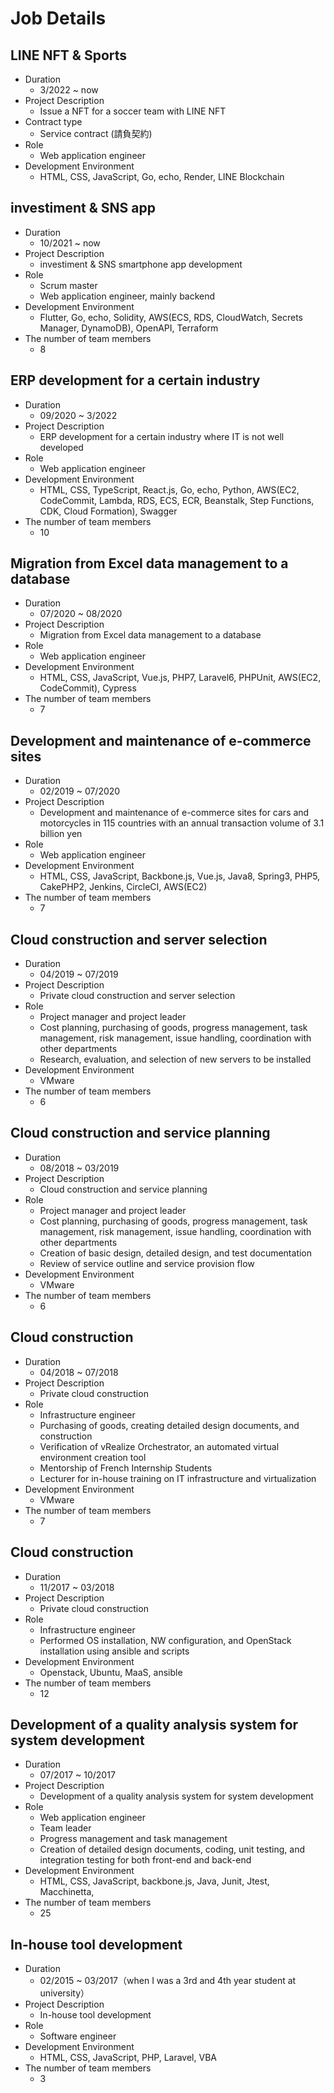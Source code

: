 # Job Details
## LINE NFT & Sports
- Duration
  - 3/2022 ~ now
- Project Description
  - Issue a NFT for a soccer team with LINE NFT
- Contract type
  - Service contract (請負契約)
- Role
  - Web application engineer
- Development Environment
  - HTML, CSS, JavaScript, Go, echo, Render, LINE Blockchain

## investiment & SNS app
- Duration
  - 10/2021 ~ now
- Project Description
  - investiment & SNS smartphone app development
- Role
  - Scrum master
  - Web application engineer, mainly backend
- Development Environment
  - Flutter, Go, echo, Solidity, AWS(ECS, RDS, CloudWatch, Secrets Manager, DynamoDB), OpenAPI, Terraform
- The number of team members
  - 8

## ERP development for a certain industry
- Duration
  - 09/2020 ~ 3/2022
- Project Description
  - ERP development for a certain industry where IT is not well developed
- Role
  - Web application engineer
- Development Environment
  - HTML, CSS, TypeScript, React.js, Go, echo, Python, AWS(EC2, CodeCommit, Lambda, RDS, ECS, ECR, Beanstalk, Step Functions, CDK, Cloud Formation), Swagger
- The number of team members
  - 10

## Migration from Excel data management to a database
- Duration
  - 07/2020 ~ 08/2020
- Project Description
  - Migration from Excel data management to a database
- Role
  - Web application engineer
- Development Environment
  - HTML, CSS, JavaScript, Vue.js, PHP7, Laravel6, PHPUnit, AWS(EC2, CodeCommit), Cypress
- The number of team members
  - 7

## Development and maintenance of e-commerce sites
- Duration
  - 02/2019 ~ 07/2020
- Project Description
  - Development and maintenance of e-commerce sites for cars and motorcycles in 115 countries with an annual transaction volume of 3.1 billion yen
- Role
  - Web application engineer
- Development Environment
  - HTML, CSS, JavaScript, Backbone.js, Vue.js, Java8, Spring3, PHP5, CakePHP2, Jenkins, CircleCI, AWS(EC2)
- The number of team members
  - 7

## Cloud construction and server selection
- Duration
  - 04/2019 ~ 07/2019
- Project Description
  - Private cloud construction and server selection
- Role
  - Project manager and project leader
  - Cost planning, purchasing of goods, progress management, task management, risk management, issue handling, coordination with other departments
  - Research, evaluation, and selection of new servers to be installed
- Development Environment
  - VMware
- The number of team members
  - 6

## Cloud construction and service planning
- Duration
  - 08/2018 ~ 03/2019
- Project Description
  - Cloud construction and service planning
- Role
  - Project manager and project leader
  - Cost planning, purchasing of goods, progress management, task management, risk management, issue handling, coordination with other departments
  - Creation of basic design, detailed design, and test documentation
  - Review of service outline and service provision flow
- Development Environment
  - VMware
- The number of team members
  - 6

## Cloud construction
- Duration
  - 04/2018 ~ 07/2018
- Project Description
  - Private cloud construction
- Role
  - Infrastructure engineer
  - Purchasing of goods, creating detailed design documents, and construction
  - Verification of vRealize Orchestrator, an automated virtual environment creation tool
  - Mentorship of French Internship Students
  - Lecturer for in-house training on IT infrastructure and virtualization
- Development Environment
  - VMware
- The number of team members
  - 7

## Cloud construction
- Duration
  - 11/2017 ~ 03/2018
- Project Description
  - Private cloud construction
- Role
  - Infrastructure engineer
  - Performed OS installation, NW configuration, and OpenStack installation using ansible and scripts
- Development Environment
  - Openstack, Ubuntu, MaaS, ansible
- The number of team members
  - 12

## Development of a quality analysis system for system development
- Duration
  - 07/2017 ~ 10/2017
- Project Description
  - Development of a quality analysis system for system development
- Role
  - Web application engineer
  - Team leader
  - Progress management and task management
  - Creation of detailed design documents, coding, unit testing, and integration testing for both front-end and back-end
- Development Environment
  - HTML, CSS, JavaScript, backbone.js, Java, Junit, Jtest, Macchinetta,
- The number of team members
  - 25

## In-house tool development
- Duration
  - 02/2015 ~ 03/2017（when I was a 3rd and 4th year student at university）
- Project Description
  - In-house tool development
- Role
  - Software engineer
- Development Environment
  - HTML, CSS, JavaScript, PHP, Laravel, VBA
- The number of team members
  - 3
